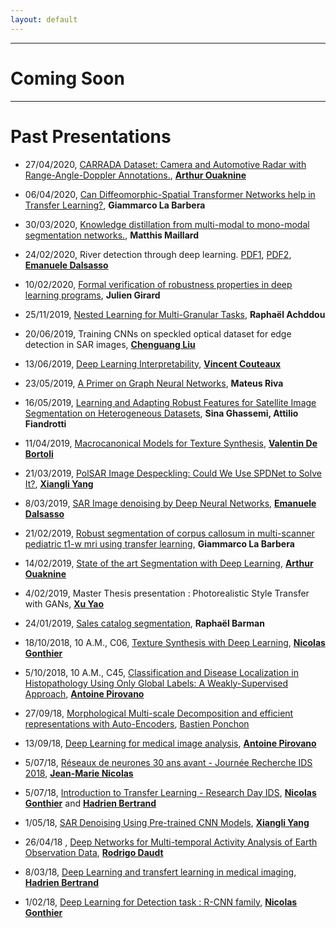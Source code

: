 ```yaml
---
layout: default
---
```


** **

# Coming Soon


* * *


# Past Presentations
- 27/04/2020, [CARRADA Dataset: Camera and Automotive Radar with Range-Angle-Doppler Annotations.](https://drive.google.com/open?id=1ReZkysMS1x7BwtG7t4stJSzXdzYJbm5O), [**Arthur Ouaknine**](arthurouaknine.github.io/)

- 06/04/2020, [Can Diffeomorphic-Spatial Transformer Networks help in Transfer Learning?](https://drive.google.com/open?id=1wBXvWxnGqTXAg17inEnRjDf_H4q6CL4r), **Giammarco La Barbera**

- 30/03/2020, [Knowledge distillation from multi-modal to mono-modal segmentation networks.](https://drive.google.com/open?id=18jgAK3_ySrYkIztth-BFesaq2cVePxC5), **Matthis Maillard**

- 24/02/2020, River detection through deep learning. [PDF1](https://drive.google.com/open?id=1UNa2fhFSdQJheQbTKjXuRNCTLgK5_NSO), [PDF2](https://drive.google.com/open?id=1I2xu1YLfTLoBYMqlW_g9bUB-W-xZYwyf), [**Emanuele Dalsasso**](https://dalsasso.wp.imt.fr/)

- 10/02/2020, [Formal verification of robustness properties in deep learning programs](https://drive.google.com/file/d/18UkcWcXCMWwAwRb3goutnKKA8URgP2_M/view?usp=sharing), **Julien Girard**

- 25/11/2019, [Nested Learning for Multi-Granular Tasks](https://drive.google.com/open?id=1Ze8Qxi81C9g-_9cUqw2o_U2vditcAdb-), **Raphaël Achddou**

- 20/06/2019, Training CNNs on speckled optical dataset for edge detection in SAR images, [**Chenguang Liu**](https://perso.telecom-paristech.fr/cheliu/)

- 13/06/2019, [Deep Learning Interpretability](https://drive.google.com/file/d/1qOEEGpl7epR3Z7iZ0tPZVLC_1Bw4EPH3/view?usp=sharing), [**Vincent Couteaux**](https://www.linkedin.com/in/vincent-couteaux-44269313b/)

- 23/05/2019, [A Primer on Graph Neural Networks](https://drive.google.com/file/d/1GeSgil9THf2v9fdp76fbHgG3SikAHXIb/view?usp=sharing), **Mateus Riva**

- 16/05/2019, [Learning and Adapting Robust Features for Satellite Image Segmentation on Heterogeneous Datasets](https://drive.google.com/open?id=1YAN9cGK7iSidgUOHzxMMsZrOJJnZdZFR), **Sina Ghassemi, Attilio Fiandrotti**

- 11/04/2019, [Macrocanonical Models for Texture Synthesis](https://partage.mines-telecom.fr/index.php/s/oWL05qwhbX1NAdC), [**Valentin De Bortoli**](https://vdeborto.github.io/)

- 21/03/2019, [PolSAR Image Despeckling: Could We Use SPDNet to Solve It?](https://partage.mines-telecom.fr/index.php/s/8B7bZzO32t8qlvL), [**Xiangli Yang**](https://www.researchgate.net/profile/Xiangli_Yang)

- 8/03/2019, [SAR Image denoising by Deep Neural Networks](https://partage.mines-telecom.fr/index.php/s/JwKnopngwf4Ttzl), [**Emanuele Dalsasso**](https://www.linkedin.com/in/emanuele-dalsasso-2b1b19152/)

- 21/02/2019, [Robust segmentation of corpus callosum in multi-scanner pediatric t1-w mri using transfer learning](https://partage.mines-telecom.fr/index.php/s/iuOw8qJShWWbSGO), **Giammarco La Barbera**

- 14/02/2019, [State of the art Segmentation with Deep Learning](https://partage.mines-telecom.fr/index.php/s/9GFbWHgviuwtJxk), [**Arthur Ouaknine**](arthurouaknine.github.io/)

- 4/02/2019, Master Thesis presentation : Photorealistic Style Transfer with GANs, [**Xu Yao**](https://www.linkedin.com/in/yao-xu-225465106/?originalSubdomain=fr)

- 24/01/2019, [Sales catalog segmentation](https://partage.mines-telecom.fr/index.php/s/9TFDnR3P4t3KGSl), **Raphaël Barman**

- 18/10/2018, 10 A.M., C06, [Texture Synthesis with Deep Learning](https://partage.mines-telecom.fr/index.php/s/xqhwLaTdB8NaNLf), [**Nicolas Gonthier**](https://perso.telecom-paristech.fr/gonthier/)

- 5/10/2018, 10 A.M., C45, [Classification and Disease Localization in Histopathology Using Only Global Labels: A Weakly-Supervised Approach](https://partage.mines-telecom.fr/index.php/s/Zk6iHUpszopKQTS), [**Antoine Pirovano**](https://www.linkedin.com/in/antoine-pirovano-6271b110a/?originalSubdomain=fr)

- 27/09/18, [Morphological Multi-scale Decomposition and efficient representations with Auto-Encoders](https://partage.mines-telecom.fr/index.php/s/hFddW5fy07FlxmV), [Bastien Ponchon](https://www.linkedin.com/in/bastien-ponchon-10387612b/?originalSubdomain=fr)

- 13/09/18, [Deep Learning for medical image analysis](https://partage.mines-telecom.fr/index.php/s/3NYlpinLGpoZgRS), [**Antoine Pirovano**](https://www.linkedin.com/in/antoine-pirovano-6271b110a/?originalSubdomain=fr)

- 5/07/18, [Réseaux de neurones 30 ans avant - Journée Recherche IDS 2018](https://partage.mines-telecom.fr/index.php/s/0MAvHx3o84vHMOc), [**Jean-Marie Nicolas**](https://perso.telecom-paristech.fr/nicolas/)

- 5/07/18, [Introduction to Transfer Learning - Research Day IDS](https://partage.mines-telecom.fr/index.php/s/7P2yjVcYkxBShql), [**Nicolas Gonthier**](https://perso.telecom-paristech.fr/gonthier/) and [**Hadrien Bertrand**](http://www.theses.fr/s150855)

- 1/05/18, [SAR Denoising Using Pre-trained CNN Models](https://partage.mines-telecom.fr/index.php/s/ipgewBsGlyLy8C3), [**Xiangli Yang**](https://www.researchgate.net/profile/Xiangli_Yang)

- 26/04/18 , [Deep Networks for Multi-temporal Activity Analysis of Earth Observation Data](https://partage.mines-telecom.fr/index.php/s/2sys1gFmN9GWSTi), [**Rodrigo Daudt**](http://www.theses.fr/s190227)

- 8/03/18, [Deep Learning and transfert learning in medical imaging](https://partage.mines-telecom.fr/index.php/s/JtdlTf6jIfVHELn), [**Hadrien Bertrand**](http://www.theses.fr/s150855)

- 1/02/18, [Deep Learning for Detection task : R-CNN family](https://partage.mines-telecom.fr/index.php/s/B8Va6wTmz1YRQ92), [**Nicolas Gonthier**](https://perso.telecom-paristech.fr/gonthier/)
